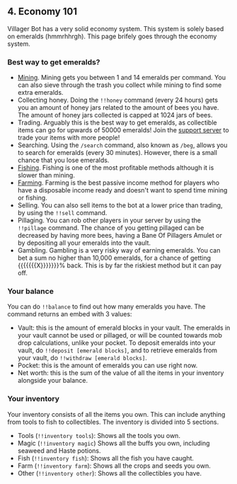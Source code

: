 ## 4. Economy 101

Villager Bot has a very solid economy system. This system is solely based on emeralds (hmmrhhrgh). This page brifely goes through the economy system.

### Best way to get emeralds?

- [Mining](5-mining.md). Mining gets you between 1 and 14 emeralds per command. You can also sieve through the trash you collect while mining to find some extra emeralds.
- Collecting honey. Doing the `!!honey` command (every 24 hours) gets you an amount of honey jars related to the amount of bees you have. The amount of honey jars collected is capped at 1024 jars of bees.
- Trading. Arguably this is the best way to get emeralds, as collectible items can go for upwards of 50000 emeralds! Join the [support server](https://discord.gg/39DwwUV) to trade your items with more people!
- Searching. Using the `/search` command, also known as `/beg`, allows you to search for emeralds (every 30 minutes). However, there is a small chance that you lose emeralds.
- [Fishing](8-fishing.md). Fishing is one of the most profitable methods although it is slower than mining.
- [Farming](9-farming.md). Farming is the best passive income method for players who have a disposable income ready and doesn't want to spend time mining or fishing.
- Selling. You can also sell items to the bot at a lower price than trading, by using the `!!sell` command.
- Pillaging. You can rob other players in your server by using the `!!pillage` command. The chance of you getting pillaged can be decreased by having more bees, having a Bane Of Pillagers Amulet or by depositing all your emeralds into the vault.
- Gambling. Gambling is a very risky way of earning emeralds. You can bet a sum no higher than 10,000 emeralds, for a chance of getting {{{{{{{X}}}}}}}% back. This is by far the riskiest method but it can pay off.

### Your balance

You can do `!!balance` to find out how many emeralds you have. The command returns an embed with 3 values:

- Vault: this is the amount of emerald blocks in your vault. The emeralds in your vault cannot be used or pillaged, or will be counted towards mob drop calculations, unlike your pocket. To deposit emeralds into your vault, do `!!deposit [emerald blocks]`, and to retrieve emeralds from your vault, do `!!withdraw [emerald blocks]`.
- Pocket: this is the amount of emeralds you can use right now.
- Net worth: this is the sum of the value of all the items in your inventory alongside your balance.

### Your inventory

Your inventory consists of all the items you own. This can include anything from tools to fish to collectibles. The inventory is divided into 5 sections.

- Tools (`!!inventory tools`): Shows all the tools you own.
- Magic (`!!inventory magic`) Shows all the buffs you own, including seaweed and Haste potions.
- Fish (`!!inventory fish`): Shows all the fish you have caught.
- Farm (`!!inventory farm`): Shows all the crops and seeds you own.
- Other (`!!inventory other`): Shows all the collectibles you have.
